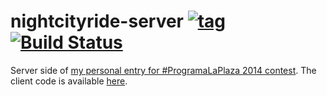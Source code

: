 # nightcityride-server [![tag](https://img.shields.io/github/tag/namelivia/nightcityride-server.svg)](https://github.com/namelivia/nightcityride-server/releases) [![Build Status](https://travis-ci.com/namelivia/nightcityride-server.svg?branch=master)](https://travis-ci.com/namelivia/nightcityride-server)
Server side of <a href="https://nightcityride.namelivia.com">my personal entry for #ProgramaLaPlaza 2014 contest</a>.
The client code is available <a href="http://programalaplaza.medialab-prado.es/#/editor/9c29710a-af27-4e8f-a14a-9099d41a50b0">here</a>.
